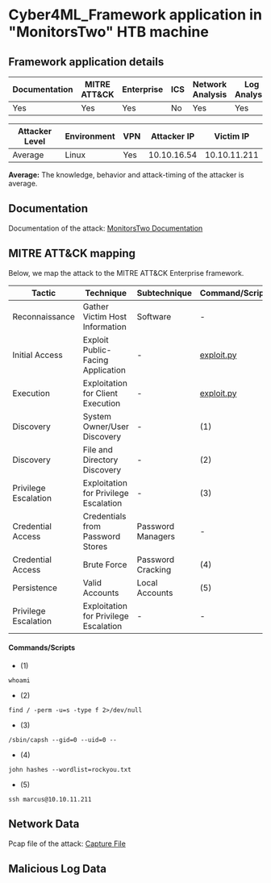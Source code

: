 # Cyber4ML_Framework application in "MonitorsTwo" HTB machine

## Framework application details

|Documentation|MITRE ATT&CK|Enterprise|ICS|Network Analysis|Log Analysis|
|-|-|-|-|-|-|
|Yes|Yes|Yes|No|Yes|Yes|

|Attacker Level|Environment|VPN|Attacker IP|Victim IP|
|-|-|-|-|-|
|Average|Linux|Yes|10.10.16.54|10.10.11.211|

**Average:** The knowledge, behavior and attack-timing of the attacker is average.

## Documentation

Documentation of the attack: [MonitorsTwo Documentation](https://github.com/stevendamianakis/HackTheBox_Writeups/blob/main/Machines/MonitorsTwo/README.MD)

## MITRE ATT&CK mapping

Below, we map the attack to the MITRE ATT&CK Enterprise framework.

| Tactic | Technique | Subtechnique | Command/Script | CVE/CWE |
| - | - | - | - | - |
| Reconnaissance | Gather Victim Host Information | Software | - | - |
| Initial Access | Exploit Public-Facing Application | - | [exploit.py](https://github.com/stevendamianakis/HackTheBox_Writeups/blob/main/Machines/MonitorsTwo/exploit.py) | CVE-2022-46169/CWE-77/CWE-74  |
| Execution | Exploitation for Client Execution | - | [exploit.py](https://github.com/stevendamianakis/HackTheBox_Writeups/blob/main/Machines/MonitorsTwo/exploit.py) | CVE-2022-23935/CWE-77/CWE-74  |
| Discovery | System Owner/User Discovery | - | (1) | - |
| Discovery | File and Directory Discovery | - | (2) | - |
| Privilege Escalation | Exploitation for Privilege Escalation | - | (3) |
| Credential Access | Credentials from Password Stores | Password Managers | - | - |
| Credential Access | Brute Force | Password Cracking | (4) | - |
| Persistence | Valid Accounts | Local Accounts | (5) | - |
| Privilege Escalation | Exploitation for Privilege Escalation | - | - |

#### Commands/Scripts

- (1)
```
whoami
```

- (2)
```
find / -perm -u=s -type f 2>/dev/null
```

- (3)
```
/sbin/capsh --gid=0 --uid=0 -- 
```

- (4)
```
john hashes --wordlist=rockyou.txt
```

- (5)
```
ssh marcus@10.10.11.211
```

## Network Data

Pcap file of the attack: [Capture File](https://github.com/stevendamianakis/Cyber4ML_Framework/blob/main/HackTheBox/MonitorsTwo/attack_capture.pcapng)

## Malicious Log Data
